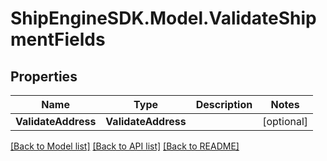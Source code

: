 # ShipEngineSDK.Model.ValidateShipmentFields

## Properties

Name | Type | Description | Notes
------------ | ------------- | ------------- | -------------
**ValidateAddress** | **ValidateAddress** |  | [optional] 

[[Back to Model list]](../README.md#documentation-for-models) [[Back to API list]](../README.md#documentation-for-api-endpoints) [[Back to README]](../README.md)

